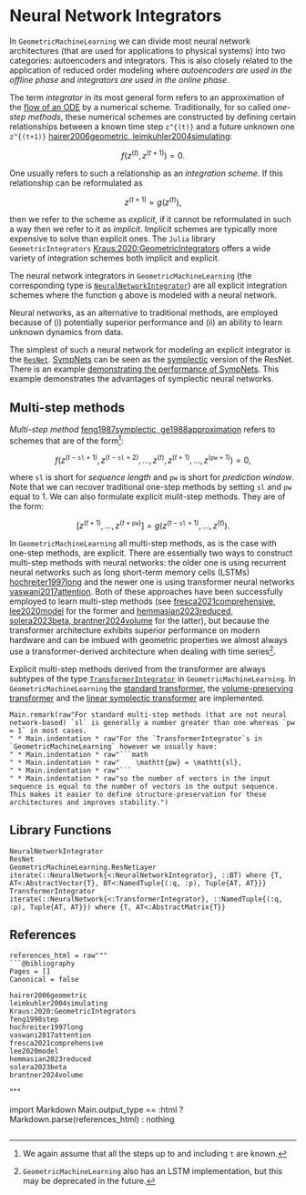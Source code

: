 # Neural Network Integrators 

In `GeometricMachineLearning` we can divide most neural network architectures (that are used for applications to physical systems) into two categories: autoencoders and integrators. This is also closely related to the application of reduced order modeling where *autoencoders are used in the offline phase* and *integrators are used in the online phase*.

The term *integrator* in its most general form refers to an approximation of the [flow of an ODE](@ref "The Existence-And-Uniqueness Theorem") by a numerical scheme. Traditionally, for so called *one-step methods*, these numerical schemes are constructed by defining certain relationships between a known time step ``z^{(t)}`` and a future unknown one ``z^{(t+1)}`` [hairer2006geometric, leimkuhler2004simulating](@cite): 

```math
    f(z^{(t)}, z^{(t+1)}) = 0.
```

One usually refers to such a relationship as an *integration scheme*. If this relationship can be reformulated as 

```math
    z^{(t+1)} = g(z^{(t)}),
```

then we refer to the scheme as *explicit*, if it cannot be reformulated in such a way then we refer to it as *implicit*. Implicit schemes are typically more expensive to solve than explicit ones. The `Julia` library `GeometricIntegrators` [Kraus:2020:GeometricIntegrators](@cite) offers a wide variety of integration schemes both implicit and explicit. 

The neural network integrators in `GeometricMachineLearning` (the corresponding type is [`NeuralNetworkIntegrator`](@ref)) are all explicit integration schemes where the function ``g`` above is modeled with a neural network.

Neural networks, as an alternative to traditional methods, are employed because of (i) potentially superior performance and (ii) an ability to learn unknown dynamics from data. 

The simplest of such a neural network for modeling an explicit integrator is the [`ResNet`](@ref). [SympNets](@ref "SympNet Architecture") can be seen as the [symplectic](@ref "Symplectic Systems") version of the ResNet. There is an example [demonstrating the performance of SympNets](@ref "SympNets with `GeometricMachineLearning`"). This example demonstrates the advantages of symplectic neural networks.

## Multi-step methods

*Multi-step method* [feng1987symplectic, ge1988approximation](@cite) refers to schemes that are of the form[^1]: 

[^1]: We again assume that all the steps up to and including ``t`` are known.

```math
    f(z^{(t - \mathtt{sl} + 1)}, z^{(t - \mathtt{sl} + 2)}, \ldots, z^{(t)}, z^{(t + 1)}, \ldots, z^{(\mathtt{pw} + 1)}) = 0,
```
where `sl` is short for *sequence length* and `pw` is short for *prediction window*. Note that we can recover traditional one-step methods by setting `sl` and `pw` equal to 1. We can also formulate explicit mulit-step methods. They are of the form: 

```math 
[z^{(t+1)}, \ldots, z^{(t+\mathtt{pw})}] = g(z^{(t - \mathtt{sl} + 1)}, \ldots, z^{(t)}).
```

In `GeometricMachineLearning` all multi-step methods, as is the case with one-step methods, are explicit. There are essentially two ways to construct multi-step methods with neural networks: the older one is using recurrent neural networks such as long short-term memory cells (LSTMs) [hochreiter1997long](@cite) and the newer one is using transformer neural networks [vaswani2017attention](@cite). Both of these approaches have been successfully employed to learn multi-step methods (see [fresca2021comprehensive, lee2020model](@cite) for the former and [hemmasian2023reduced, solera2023beta, brantner2024volume](@cite) for the latter), but because the transformer architecture exhibits superior performance on modern hardware and can be imbued with geometric properties we almost always use a transformer-derived architecture when dealing with time series[^2].

[^2]: `GeometricMachineLearning` also has an LSTM implementation, but this may be deprecated in the future. 

Explicit multi-step methods derived from the transformer are always subtypes of the type [`TransformerIntegrator`](@ref) in `GeometricMachineLearning`. In `GeometricMachineLearning` the [standard transformer](@ref "Standard Transformer"), the [volume-preserving transformer](@ref "Volume-Preserving Transformer") and the [linear symplectic transformer](@ref "Linear Symplectic Transformer") are implemented. 

```@eval
Main.remark(raw"For standard multi-step methods (that are not neural network-based) `sl` is generally a number greater than one whereas `pw = 1` in most cases. 
" * Main.indentation * raw"For the `TransformerIntegrator`s in `GeometricMachineLearning` however we usually have:
" * Main.indentation * raw"```math
" * Main.indentation * raw"    \mathtt{pw} = \mathtt{sl},
" * Main.indentation * raw"```
" * Main.indentation * raw"so the number of vectors in the input sequence is equal to the number of vectors in the output sequence. This makes it easier to define structure-preservation for these architectures and improves stability.")
```

## Library Functions 

```@docs
NeuralNetworkIntegrator
ResNet
GeometricMachineLearning.ResNetLayer
iterate(::NeuralNetwork{<:NeuralNetworkIntegrator}, ::BT) where {T, AT<:AbstractVector{T}, BT<:NamedTuple{(:q, :p), Tuple{AT, AT}}}
TransformerIntegrator
iterate(::NeuralNetwork{<:TransformerIntegrator}, ::NamedTuple{(:q, :p), Tuple{AT, AT}}) where {T, AT<:AbstractMatrix{T}}
```

## References

```@eval
references_html = raw"""
```@bibliography
Pages = []
Canonical = false

hairer2006geometric
leimkuhler2004simulating
Kraus:2020:GeometricIntegrators
feng1998step
hochreiter1997long
vaswani2017attention
fresca2021comprehensive
lee2020model
hemmasian2023reduced
solera2023beta
brantner2024volume
```
"""

import Markdown
Main.output_type == :html ? Markdown.parse(references_html) : nothing
```